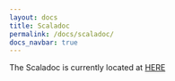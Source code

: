 ```yaml
---
layout: docs
title: Scaladoc
permalink: /docs/scaladoc/
docs_navbar: true
---
```


The Scaladoc is currently located at <a href="http://104.236.166.167:8180/job/Quasar/lastSuccessfulBuild/artifact/core/target/scala-2.11/api/index.html#package" target="_blank">HERE</a>
